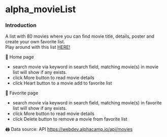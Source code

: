 # alpha_movieList

### Introduction
A list with 80 movies where you can find movie title, details, poster and create your own favorite list.   
Play around with this list [  HERE! ](https://peiyi-c.github.io/alpha_movieList/index.html)

🎥 Home page
* search movie via keyword in search field, matching movie(s) in movie list will show if any exists.  
* click More button to read movie details 
* click Heart button to a movie add to favorite list

🤎 Favorite page
* search movie via keyword in search field, matching movie(s) in favorite list will show if any exists.  
* click More button to read movie details 
* click Delete button to remove a movie from favorite list

🖨️ Data source: API https://webdev.alphacamp.io/api/movies

